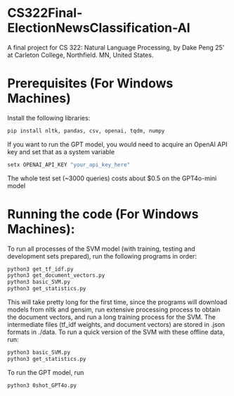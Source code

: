 # CS322Final-ElectionNewsClassification-AI

A final project for CS 322: Natural Language Processing, by Dake Peng 25' at Carleton College, Northfield. MN, United States.

# Prerequisites (For Windows Machines)

Install the following libraries:

```bash
pip install nltk, pandas, csv, openai, tqdm, numpy
```

If you want to run the GPT model, you would need to acquire an OpenAI API key and set that as a system variable

```bash
setx OPENAI_API_KEY "your_api_key_here"
```
The whole test set (~3000 queries) costs about $0.5 on the GPT4o-mini model

# Running the code (For Windows Machines):

To run all processes of the SVM model (with training, testing and development sets prepared), run the following programs in order:

```bash
python3 get_tf_idf.py
python3 get_document_vectors.py
python3 basic_SVM.py
python3 get_statistics.py
```

This will take pretty long for the first time, since the programs will download models from nltk and gensim, run extensive processing process to obtain the document vectors, and run a long training process for the SVM. The intermediate files (tf_idf weights, and document vectors) are stored in .json formats in ./data. To run a quick version of the SVM with these offline data, run:

```bash
python3 basic_SVM.py
python3 get_statistics.py
```

To run the GPT model, run

```bash
python3 0shot_GPT4o.py
```
